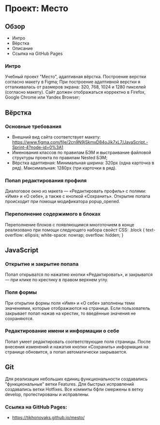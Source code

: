 # Проект: Место

## Обзор
* Интро
* Вёрстка
* Описание
* Ссылка на GitHub Pages

### Интро

Учебный проект "Место", адаптивная вёрстка.
Построение верстки согласно макету в Figma;
При построение адаптивной верстки я отталкивалась от размеров экрана: 320, 768, 1024 и 1280 пикселей (согласно макету).
Сайт должен отображаться корректно в Firefox, Google Chrome или Yandex Browser;

## Вёрстка

### Основные требования
* Внешний вид сайта соответствует макету: https://www.figma.com/file/2cn9N9jSkmxD84oJik7xL7/JavaScript.-Sprint-4?node-id=0%3A1
* Именования классов по правилам БЭМ и выстраивание файловой структуры проекта по правилам Nested БЭМ;
* Вёрстка адаптивная: Минимальная ширина: 320px (одна карточка в ряд). Максимальная: 1280px (три карточки в ряд).

### Попап редактирования профиля
Диалоговое окно из макета — «Редактировать профиль» с полями: «Имя» и «О себе», а также с кнопкой «Сохранить».
Открытие попапа происходит при помощи модификатора popup_opened.

### Переполнение содержимого в блоках
Переполнение блоков с появляющимся многоточием в конце реализовано при помощи следующего набора свойст CSS:
.block {
  text-overflow: ellipsis;
  white-space: nowrap;
  overflow: hidden;
}

## JavaScript

### Открытие и закрытие попапа
Попап открыватся по нажатию кнопки «Редактировать», и закрыватся — при клике по крестику в правом верхнем углу.

### Поля формы
При открытии формы поля «Имя» и «О себе» заполнены теми значениями, которые отображаются на странице. Если пользователь закрывает попап нажав на крестик, то введённые значения не сохраняются.

### Редактирование имени и информации о себе
Попап умеет редактировать соответствующие поля страницы. После внесения изменений и нажатия кнопки «Сохранить» информация на странице обновится, а попап автоматически закрывается.

## Git
Для реализации небольших единиц функциональности создавались "функциональные" ветки Features.
Для быстрых исправлений создавались ветки Hotfixes.
Все коммиты бфли смержены в ветку develop, протестированы и исправлены.

### Ссылка на GitHub Pages:
* https://tikhonovaks.github.io/mesto/
